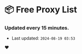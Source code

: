 # :package: Free Proxy List
### Updated every 15 minutes.

- Last updated: `2024-08-19 03:53`

:heart:
